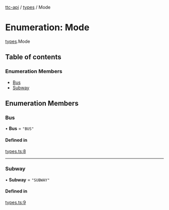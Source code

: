[ttc-api](../README.md) / [types](../modules/types.md) / Mode

# Enumeration: Mode

[types](../modules/types.md).Mode

## Table of contents

### Enumeration Members

- [Bus](types.Mode.md#bus)
- [Subway](types.Mode.md#subway)

## Enumeration Members

### Bus

• **Bus** = ``"BUS"``

#### Defined in

[types.ts:8](https://github.com/sunneydev/ttc-api/blob/72acd1f/src/types.ts#L8)

___

### Subway

• **Subway** = ``"SUBWAY"``

#### Defined in

[types.ts:9](https://github.com/sunneydev/ttc-api/blob/72acd1f/src/types.ts#L9)
